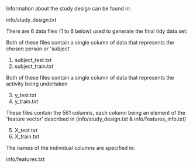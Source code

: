 Information about the study design can be found in:

info/study_design.txt

There are 6 data files (1 to 6 below) used to generate the final tidy data set:

Both of these files contain a single column of data that represents the chosen person or 'subject'

1. subject_test.txt
2. subject_train.txt

Both of these files contain a single column of data that represents the activity being undertaken

3. y_test.txt
4. y_train.txt

These files contain the 561 columns, each column being an element of the 'feature vector' described in (info/study_design.txt & info/features_info.txt)

5. X_test.txt
6. X_train.txt

The names of the individual columns are specified in:

info/features.txt
